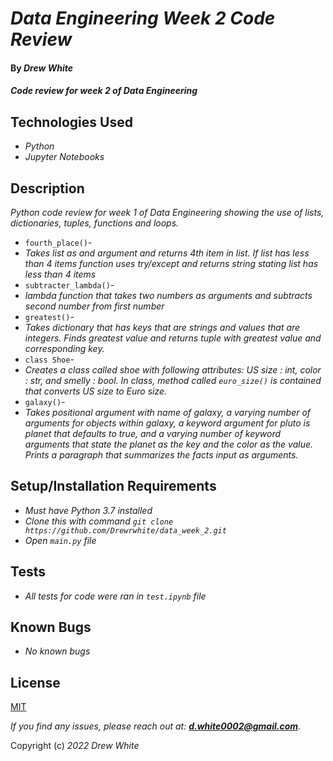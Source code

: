 # _Data Engineering Week 2 Code Review_

#### By _**Drew White**_

#### _Code review for week 2 of Data Engineering_

## Technologies Used

- _Python_
- _Jupyter Notebooks_

## Description

 _Python code review for week 1 of Data Engineering showing the use of lists, dictionaries, tuples, functions and loops._ 

- `fourth_place()`-
- _Takes list as and argument and returns 4th item in list. If list has less than 4 items function uses try/except and returns string stating list has less than 4 items_
- `subtracter_lambda()`-
- _lambda function that takes two numbers as arguments and subtracts second number from first number_ 
- `greatest()`-
- _Takes dictionary that has keys that are strings and values that are integers. Finds greatest value and returns tuple with greatest value and corresponding key._ 
- `class Shoe`-
- _Creates a class called shoe with following attributes: US size : int, color : str, and smelly : bool. In class, method called `euro_size()` is contained that converts US size to Euro size._
- `galaxy()`-
- _Takes positional argument with name of galaxy, a varying number of arguments for objects within galaxy, a keyword argument for pluto is planet that defaults to true, and a varying number of keyword arguments that state the planet as the key and the color as the value. Prints a paragraph that summarizes the facts input as arguments._

## Setup/Installation Requirements

- _Must have Python 3.7 installed_
- _Clone this with command `git clone https://github.com/Drewrwhite/data_week_2.git`_
- _Open `main.py` file_


## Tests
 
- _All tests for code were ran in `test.ipynb` file_

## Known Bugs

- _No known bugs_

## License

[MIT](./license.txt)

_If you find any issues, please reach out at: **d.white0002@gmail.com**._

Copyright (c) _2022_ _Drew White_